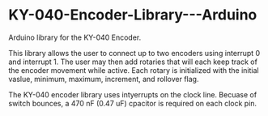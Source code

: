 # KY-040-Encoder-Library---Arduino
Arduino library for the KY-040 Encoder. 

This library allows the user to connect up to two encoders using interrupt 0 and interrupt 1. The user may then add rotaries that will each keep track of the encoder movement while active. Each rotary is initialized with the initial vaslue, minimum, maximum, increment, and rollover flag.  

The KY-040 encoder library uses intyerrupts on the clock line.  Becuase of switch bounces, a 470 nF (0.47 uF) cpacitor is required on each clock pin.


